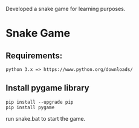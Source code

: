 Developed a snake game for learning purposes.

# Snake Game
## Requirements:
```
python 3.x => https://www.python.org/downloads/
```
## Install pygame library
```
pip install --upgrade pip
pip install pygame
```

run snake.bat to start the game.
